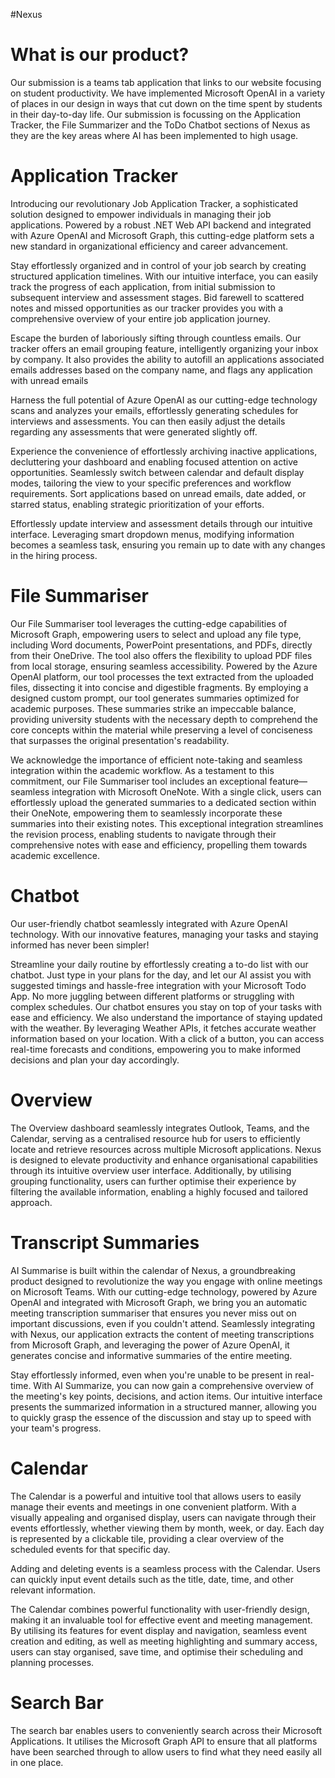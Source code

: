 #Nexus

# What is our product?
Our submission is a teams tab application that links to our website focusing on student productivity.
We have implemented Microsoft OpenAI in a variety of places in our design in ways that cut down on the time spent by students in their day-to-day life.
Our submission is focussing on the Application Tracker, the File Summarizer and the ToDo Chatbot sections of Nexus as they are the key areas where AI has been implemented to high usage.

# Application Tracker
Introducing our revolutionary Job Application Tracker, a sophisticated solution designed to empower individuals in managing their job applications. Powered by a robust .NET Web API backend and integrated with Azure OpenAI and Microsoft Graph, this cutting-edge platform sets a new standard in organizational efficiency and career advancement.

Stay effortlessly organized and in control of your job search by creating structured application timelines. With our intuitive interface, you can easily track the progress of each application, from initial submission to subsequent interview and assessment stages. Bid farewell to scattered notes and missed opportunities as our tracker provides you with a comprehensive overview of your entire job application journey.

Escape the burden of laboriously sifting through countless emails. Our tracker offers an email grouping feature, intelligently organizing your inbox by company. It also provides the ability to autofill an applications associated emails addresses based on the company name, and flags any application with unread emails

Harness the full potential of Azure OpenAI as our cutting-edge technology scans and analyzes your emails, effortlessly generating schedules for interviews and assessments. You can then easily adjust the details regarding any assessments that were generated slightly off.

Experience the convenience of effortlessly archiving inactive applications, decluttering your dashboard and enabling focused attention on active opportunities. Seamlessly switch between calendar and default display modes, tailoring the view to your specific preferences and workflow requirements. Sort applications based on unread emails, date added, or starred status, enabling strategic prioritization of your efforts.

Effortlessly update interview and assessment details through our intuitive interface. Leveraging smart dropdown menus, modifying information becomes a seamless task, ensuring you remain up to date with any changes in the hiring process.

# File Summariser
Our File Summariser tool leverages the cutting-edge capabilities of Microsoft Graph, empowering users to select and upload any file type, including Word documents, PowerPoint presentations, and PDFs, directly from their OneDrive. The tool also offers the flexibility to upload PDF files from local storage, ensuring seamless accessibility. Powered by the Azure OpenAI platform, our tool processes the text extracted from the uploaded files, dissecting it into concise and digestible fragments. By employing a designed custom prompt, our tool generates summaries optimized for academic purposes. These summaries strike an impeccable balance, providing university students with the necessary depth to comprehend the core concepts within the material while preserving a level of conciseness that surpasses the original presentation's readability.

We acknowledge the importance of efficient note-taking and seamless integration within the academic workflow. As a testament to this commitment, our File Summariser tool includes an exceptional feature—seamless integration with Microsoft OneNote. With a single click, users can effortlessly upload the generated summaries to a dedicated section within their OneNote, empowering them to seamlessly incorporate these summaries into their existing notes. This exceptional integration streamlines the revision process, enabling students to navigate through their comprehensive notes with ease and efficiency, propelling them towards academic excellence.


# Chatbot
Our user-friendly chatbot seamlessly integrated with Azure OpenAI technology. With our innovative features, managing your tasks and staying informed has never been simpler! 

Streamline your daily routine by effortlessly creating a to-do list with our chatbot. Just type in your plans for the day, and let our AI assist you with suggested timings and hassle-free integration with your Microsoft Todo App. No more juggling between different platforms or struggling with complex schedules. Our chatbot ensures you stay on top of your tasks with ease and efficiency. We also understand the importance of staying updated with the weather. By leveraging Weather APIs, it fetches accurate weather information based on your location. With a click of a button, you can access real-time forecasts and conditions, empowering you to make informed decisions and plan your day accordingly.

# Overview
The Overview dashboard seamlessly integrates Outlook, Teams, and the Calendar, serving as a centralised resource hub for users to efficiently locate and retrieve resources across multiple Microsoft applications. Nexus is designed to elevate productivity and enhance organisational capabilities through its intuitive overview user interface. Additionally, by utilising grouping functionality, users can further optimise their experience by filtering the available information, enabling a highly focused and tailored approach.

# Transcript Summaries
AI Summarise is built within the calendar of Nexus, a groundbreaking product designed to revolutionize the way you engage with online meetings on Microsoft Teams. With our cutting-edge technology, powered by Azure OpenAI and integrated with Microsoft Graph, we bring you an automatic meeting transcription summariser that ensures you never miss out on important discussions, even if you couldn't attend. Seamlessly integrating with Nexus, our application extracts the content of meeting transcriptions from Microsoft Graph, and leveraging the power of Azure OpenAI, it generates concise and informative summaries of the entire meeting.

Stay effortlessly informed, even when you're unable to be present in real-time. With AI Summarize, you can now gain a comprehensive overview of the meeting's key points, decisions, and action items. Our intuitive interface presents the summarized information in a structured manner, allowing you to quickly grasp the essence of the discussion and stay up to speed with your team's progress.

# Calendar 
The Calendar is a powerful and intuitive tool that allows users to easily manage their events and meetings in one convenient platform. With a visually appealing and organised display, users can navigate through their events effortlessly, whether viewing them by month, week, or day. Each day is represented by a clickable tile, providing a clear overview of the scheduled events for that specific day.

Adding and deleting events is a seamless process with the Calendar. Users can quickly input event details such as the title, date, time, and other relevant information.

The Calendar combines powerful functionality with user-friendly design, making it an invaluable tool for effective event and meeting management. By utilising its features for event display and navigation, seamless event creation and editing, as well as meeting highlighting and summary access, users can stay organised, save time, and optimise their scheduling and planning processes.

# Search Bar
The search bar enables users to conveniently search across their Microsoft Applications. It utilises the Microsoft Graph API to ensure that all platforms have been searched through to allow users to find what they need easily all in one place.
